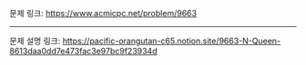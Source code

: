 문제 링크: https://www.acmicpc.net/problem/9663
- - -
문제 설명 링크: https://pacific-orangutan-c65.notion.site/9663-N-Queen-8613daa0dd7e473fac3e97bc9f23934d